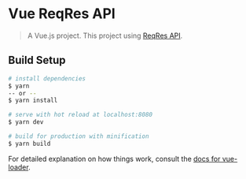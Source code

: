 # Vue ReqRes API

> A Vue.js project. This project using [ReqRes API](https://reqres.in).

## Build Setup

``` bash
# install dependencies
$ yarn
-- or --
$ yarn install

# serve with hot reload at localhost:8080
$ yarn dev

# build for production with minification
$ yarn build
```

For detailed explanation on how things work, consult the [docs for vue-loader](http://vuejs.github.io/vue-loader).
